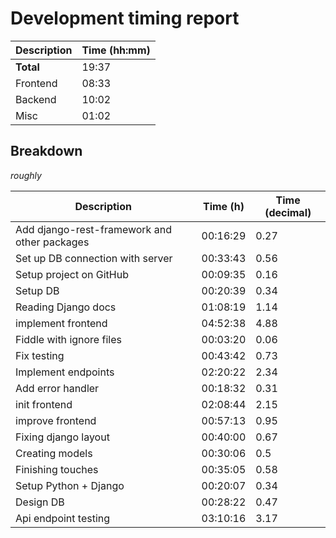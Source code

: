# Development timing report

|Description|Time (hh:mm)|
|-|-|
**Total** | 19:37 |
Frontend | 08:33|
Backend | 10:02 |
Misc | 01:02 |

## Breakdown

*roughly*

| Description                                    | Time (h)   | Time (decimal)   |
| ---------------------------------------------- | ---------- | ---------------- |
| Add django-rest-framework and other packages   | 00:16:29   | 0.27             |
| Set up DB connection with server               | 00:33:43   | 0.56             |
| Setup project on GitHub                        | 00:09:35   | 0.16             |
| Setup DB                                       | 00:20:39   | 0.34             |
| Reading Django docs                            | 01:08:19   | 1.14             |
| implement frontend                             | 04:52:38   | 4.88             |
| Fiddle with ignore files                       | 00:03:20   | 0.06             |
| Fix testing                                    | 00:43:42   | 0.73             |
| Implement endpoints                            | 02:20:22   | 2.34             |
| Add error handler                              | 00:18:32   | 0.31             |
| init frontend                                  | 02:08:44   | 2.15             |
| improve frontend                               | 00:57:13   | 0.95             |
| Fixing django layout                           | 00:40:00   | 0.67             |
| Creating models                                | 00:30:06   | 0.5              |
| Finishing touches                              | 00:35:05   | 0.58             |
| Setup Python + Django                          | 00:20:07   | 0.34             |
| Design DB                                      | 00:28:22   | 0.47             |
| Api endpoint testing                           | 03:10:16   | 3.17             |
